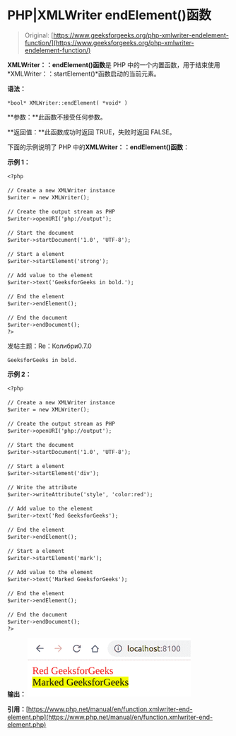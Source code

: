 # PHP|XMLWriter endElement()函数

> Original: [https://www.geeksforgeeks.org/php-xmlwriter-endelement-function/](https://www.geeksforgeeks.org/php-xmlwriter-endelement-function/)

**XMLWriter：：endElement()函数**是 PHP 中的一个内置函数，用于结束使用*XMLWriter：：startElement()*函数启动的当前元素。

**语法：**

```
*bool* XMLWriter::endElement( *void* )
```

**参数：**此函数不接受任何参数。

**返回值：**此函数成功时返回 TRUE，失败时返回 FALSE。

下面的示例说明了 PHP 中的**XMLWriter：：endElement()函数**：

**示例 1：**

```
<?php

// Create a new XMLWriter instance
$writer = new XMLWriter();

// Create the output stream as PHP
$writer->openURI('php://output');

// Start the document
$writer->startDocument('1.0', 'UTF-8');

// Start a element
$writer->startElement('strong');

// Add value to the element
$writer->text('GeeksforGeeks in bold.');

// End the element
$writer->endElement();

// End the document
$writer->endDocument();
?>
```

发帖主题：Re：Колибри0.7.0

```
GeeksforGeeks in bold.
```

**示例 2：**

```
<?php

// Create a new XMLWriter instance
$writer = new XMLWriter();

// Create the output stream as PHP
$writer->openURI('php://output');

// Start the document
$writer->startDocument('1.0', 'UTF-8');

// Start a element
$writer->startElement('div');

// Write the attribute
$writer->writeAttribute('style', 'color:red');

// Add value to the element
$writer->text('Red GeeksforGeeks');

// End the element
$writer->endElement();

// Start a element
$writer->startElement('mark');

// Add value to the element
$writer->text('Marked GeeksforGeeks');

// End the element
$writer->endElement();

// End the document
$writer->endDocument();
?>
```

**输出：**
![](img/d5126149d62297a977878cca2a942ba2.png)

**引用：**[https://www.php.net/manual/en/function.xmlwriter-end-element.php](https://www.php.net/manual/en/function.xmlwriter-end-element.php)